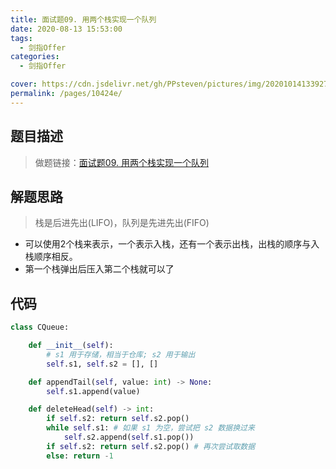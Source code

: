 ```yaml
---
title: 面试题09. 用两个栈实现一个队列
date: 2020-08-13 15:53:00
tags: 
  - 剑指Offer
categories: 
  - 剑指Offer

cover: https://cdn.jsdelivr.net/gh/PPsteven/pictures/img/20201014133927.png
permalink: /pages/10424e/
---
```


## 题目描述

> 做题链接：[面试题09. 用两个栈实现一个队列](https://leetcode-cn.com/problems/yong-liang-ge-zhan-shi-xian-dui-lie-lcof/)
>

<!--more-->

## 解题思路

>  栈是后进先出(LIFO)，队列是先进先出(FIFO)

- 可以使用2个栈来表示，一个表示入栈，还有一个表示出栈，出栈的顺序与入栈顺序相反。
- 第一个栈弹出后压入第二个栈就可以了

## 代码

```python
class CQueue:

    def __init__(self):
        # s1 用于存储，相当于仓库; s2 用于输出
        self.s1, self.s2 = [], []

    def appendTail(self, value: int) -> None:
        self.s1.append(value)

    def deleteHead(self) -> int:
        if self.s2: return self.s2.pop() 
        while self.s1: # 如果 s1 为空，尝试把 s2 数据换过来
            self.s2.append(self.s1.pop())
        if self.s2: return self.s2.pop() # 再次尝试取数据
        else: return -1
```

